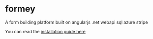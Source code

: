 # formey
A form building platform built on angularjs .net webapi sql azure stripe

You can read the <a href="https://medium.com/@peterski/formey-goes-opensource-75c977065fc7">installation guide here</a>
